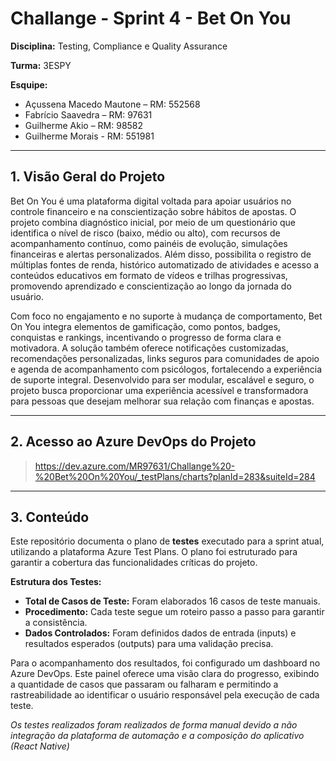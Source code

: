 # Challange - Sprint 4 - Bet On You

**Disciplina:** Testing, Compliance e Quality Assurance

**Turma:** 3ESPY

**Esquipe:**

- Açussena Macedo Mautone – RM: 552568
- Fabrício Saavedra – RM: 97631
- Guilherme Akio – RM: 98582
- Guilherme Morais - RM: 551981

---

## 1. Visão Geral do Projeto

Bet On You é uma plataforma digital voltada para apoiar usuários no controle financeiro e na conscientização sobre hábitos de apostas. O projeto combina diagnóstico inicial, por meio de um questionário que identifica o nível de risco (baixo, médio ou alto), com recursos de acompanhamento contínuo, como painéis de evolução, simulações financeiras e alertas personalizados. Além disso, possibilita o registro de múltiplas fontes de renda, histórico automatizado de atividades e acesso a conteúdos educativos em formato de vídeos e trilhas progressivas, promovendo aprendizado e conscientização ao longo da jornada do usuário.

Com foco no engajamento e no suporte à mudança de comportamento, Bet On You integra elementos de gamificação, como pontos, badges, conquistas e rankings, incentivando o progresso de forma clara e motivadora. A solução também oferece notificações customizadas, recomendações personalizadas, links seguros para comunidades de apoio e agenda de acompanhamento com psicólogos, fortalecendo a experiência de suporte integral. Desenvolvido para ser modular, escalável e seguro, o projeto busca proporcionar uma experiência acessível e transformadora para pessoas que desejam melhorar sua relação com finanças e apostas.

---

## 2. Acesso ao Azure DevOps do Projeto
> https://dev.azure.com/MR97631/Challange%20-%20Bet%20On%20You/_testPlans/charts?planId=283&suiteId=284

---

## 3. Conteúdo

Este repositório documenta o plano de **testes** executado para a sprint atual, utilizando a plataforma Azure Test Plans. O plano foi estruturado para garantir a cobertura das funcionalidades críticas do projeto.

**Estrutura dos Testes:**
* **Total de Casos de Teste:** Foram elaborados 16 casos de teste manuais.
* **Procedimento:** Cada teste segue um roteiro passo a passo para garantir a consistência.
* **Dados Controlados:** Foram definidos dados de entrada (inputs) e resultados esperados (outputs) para uma validação precisa.

Para o acompanhamento dos resultados, foi configurado um dashboard no Azure DevOps. Este painel oferece uma visão clara do progresso, exibindo a quantidade de casos que passaram ou falharam e permitindo a rastreabilidade ao identificar o usuário responsável pela execução de cada teste.

_Os testes realizados foram realizados de forma manual devido a não integração da plataforma de automação e a composição do aplicativo (React Native)_
